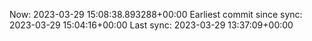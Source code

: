 Now: 2023-03-29 15:08:38.893288+00:00 Earliest commit since sync: 2023-03-29 15:04:16+00:00 Last sync: 2023-03-29 13:37:09+00:00
